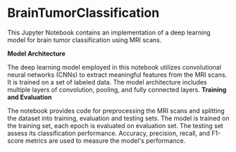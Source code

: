 # BrainTumorClassification

This Jupyter Notebook contains an implementation of a deep learning model for brain tumor classification using MRI scans. 

**Model Architecture**

The deep learning model employed in this notebook utilizes convolutional neural networks (CNNs) to extract meaningful features from the MRI scans. It is trained on a set of labeled data. The model architecture includes multiple layers of convolution, pooling, and fully connected layers.
**Training and Evaluation**

The notebook provides code for preprocessing the MRI scans and splitting the dataset into training, evaluation and testing sets. The model is trained on the training set, each epoch is evaluated on evaluation set. The testing set assess its classification performance. Accuracy, precision, recall, and F1-score metrics are used to measure the model's performance.
